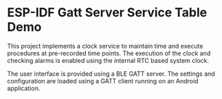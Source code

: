 ESP-IDF Gatt Server Service Table Demo
===============================================

This project implements a clock service to maintain time and execute procedures at pre-recorded time points. The execution of the clock and checking alarms is enabled using the internal RTC based system clock.

The user interface is provided using a BLE GATT server. The settings and configuration are loaded using a GATT client running on an Android application.
